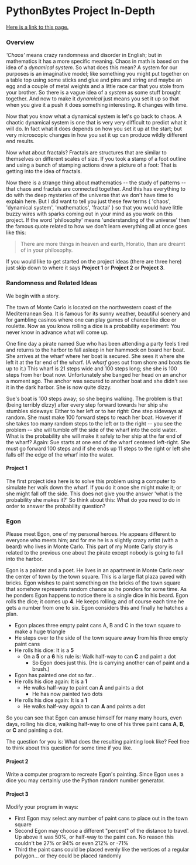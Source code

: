 # PythonBytes Project In-Depth


[Here is a link to this page.](https://github.com/robfatland/pythonbytes/tree/master/projects/fractals-I#pythonbytes-project-in-depth)


### Overview


*'Chaos'* means crazy randomness and disorder in English; but in mathematics it has a more specific meaning. Chaos
in math is based on the idea of a *dynamical system*. So what does this mean? A system for our purposes is an
imaginative model; like something you might put together on a table top using some sticks and glue and pins and string
and maybe an egg and a couple of metal weights and a little race car that you stole from your brother. So there is
a vague idea of a *system* as some stuff brought together. And now to make it *dynamical* just means you set it 
up so that when you give it a push it does something interesting. It changes with time. 


Now that you know what a dynamical system is let's go back to chaos. A chaotic dynamical system is one that
is very very difficult to predict what it will do. In fact what it does depends on how you set it up at the 
start; but very microscopic changes in how you set it up can produce wildly different end results. 


Now what about fractals? Fractals are structures that are similar to themselves on different scales of size.
If you took a stamp of a foot outline and using a bunch of stamping actions drew a picture of a foot: That 
is getting into the idea of fractals. 


Now there is a strange thing about mathematics -- the study of patterns -- that chaos and fractals are connected
together. And this has everything to do with the deep mysteries of the universe that we don't have time to explain 
here. But I did want to tell you just these few terms { 'chaos', 'dynamical system', 'mathematics', 'fractal' }
so that you would have little buzzy wires with sparks coming out in your mind
as you work on this project. If the word 'philosophy' means 'understanding of the universe' then the famous quote 
related to how we don't learn everything all at once goes like this: 


> There are more things in heaven and earth, Horatio, than are dreamt of in your philosophy. 


If you would like to get started on the project ideas (there are three here) just skip down to where it 
says **Project 1** or **Project 2** or **Project 3**.


### Randomness and Related Ideas


We begin with a story.


The town of Monte Carlo is located on the northwestern coast of 
the Mediterranean Sea. It is famous for its sunny weather, beautiful scenery and for 
gambling casinos where one can play games of chance like dice or roulette. Now as you know
rolling a dice is a probability experiment: You never know in advance what will come up.


One fine day a pirate named Sue who has been attending a party feels tired and returns to the harbor
to fall asleep in her hammock on board her boat. She arrives at the wharf where
her boat is secured. She sees it where she left it at the far end of the wharf. 
(A *wharf* goes out from shore and boats tie up to it.) This wharf is 21 steps wide and 
100 steps long; she she is 100 steps from her boat now. Unfortunately she banged her head on
an anchor a moment ago. The anchor was secured to another boat and she didn't see it in the dark harbor. 
She is now quite dizzy. 


Sue's boat is 100 steps away; so she begins walking.
The problem is that (being terribly dizzy) after every step forward towards her ship 
she stumbles sideways: Either to her left or to her right: One step sideways at random. 
She must make 100 forward steps to reach her boat. However if she takes
too many random steps to the left or to the right -- you see the problem -- she will tumble
off the side of the wharf into the cold water.
What is the probability she will make it safely to her ship at the far end of the 
wharf? Again: Sue starts at one end of the wharf centered left-right. She must go forward 
100 steps and if she ends up 11 steps to the right or left she falls off the edge
of the wharf into the water.


#### Project 1


The first project idea here is to solve this problem using a computer to simulate her 
walk down the wharf. If you do it once she might make it; or she might fall off the side.
This does not give you the answer 'what is the probability she makes it?' So think 
about this: What do you need to do in order to answer the probability question?



### Egon


Please meet Egon, one of my personal heroes. He appears different to everyone who meets him; and for me he is 
a slightly crazy artist (with a beard) who lives in Monte Carlo. This part of my Monte Carly story is
related to the previous one about the pirate except nobody is going to fall into 
the harbor. 


Egon is a painter and a poet. He lives in an apartment in Monte Carlo near the center
of town by the town square. This is a large flat plaza paved with bricks. Egon wishes to paint something 
on the bricks of the town square that somehow represents random chance so he ponders for some time. 
As he ponders Egon happens to notice there is a single dice in his beard. Egon rolls the dice; 
it comes up **4**. He keeps rolling; and of course each time he gets a number from one to six. 
Egon considers this and finally he hatches a plan. 


- Egon places three empty paint cans A, B and C in the town square to make a huge triangle
- He steps over to the side of the town square away from his three empty paint cans
- He rolls his dice: It is a **5**
  - On a **5** or a **6** his rule is: Walk half-way to can **C** and paint a dot
    - So Egon does just this. (He is carrying another can of paint and a brush.) 
- Egon has painted one dot so far...
- He rolls his dice again: It is a **1**
  - He walks half-way to paint can **A** and paints a dot
    - He has now painted two dots
 - He rolls his dice again: It is a **1**
   - He walks half-way *again* to can **A** and paints a dot

So you can see that Egon can amuse himself for many many hours, even days, rolling his dice, walking half-way to 
one of his three paint cans **A**, **B**, or **C** and painting a dot. 


The question for you is: What does the resulting painting look like? Feel free to think about this question for 
some time if you like. 


#### Project 2


Write a computer program to recreate Egon's painting. Since Egon uses a dice you may certainly use the Python random
number generator.


#### Project 3


Modify your program in ways: 

- First Egon may select any number of paint cans to place out in the town square
- Second Egon may choose a different "percent" of the distance to travel. Up above it was 50%, or half-way to the paint can. No reason this couldn't be 27% or 94% or even 212% or -71%
- Third the paint cans could be placed evenly like the vertices of a regular polygon... or they could be placed randomly



